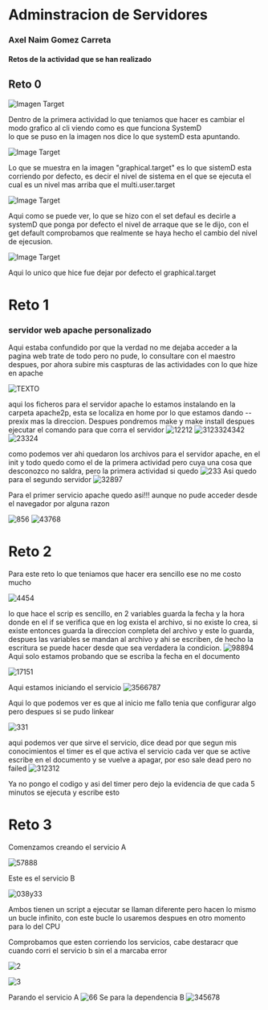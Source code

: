 # Adminstracion de Servidores 
### Axel Naim Gomez Carreta 
#### Retos de la actividad que se han realizado 
  
## Reto 0 

![Imagen Target](https://github.com/AxelGomez02/AdministracionServidores/blob/main/retos/imagenes/Captura%20desde%202023-09-24%2015-13-08.png)

Dentro de la primera actividad lo que teniamos que hacer es cambiar el modo grafico al cli viendo como es que funciona SystemD  
lo que se puso en la imagen nos dice lo que systemD esta apuntando. 

![Image Target](https://github.com/AxelGomez02/AdministracionServidores/blob/main/retos/imagenes/Captura%20desde%202023-09-24%2015-13-22.png)

Lo que se muestra en la imagen "graphical.target" es lo que sistemD esta corriendo por defecto, es decir el nivel de sistema en el que se ejecuta el cual es un nivel mas arriba que el multi.user.target

![Image Target](https://github.com/AxelGomez02/AdministracionServidores/blob/main/retos/imagenes/Captura%20desde%202023-09-24%2015-25-13.png)

Aqui como se puede ver, lo que se hizo con el set defaul es decirle a systemD que ponga por defecto el nivel de arraque que se le dijo, con el get default comprobamos que realmente se haya hecho el cambio del nivel de ejecusion.

![Image Target](https://github.com/AxelGomez02/AdministracionServidores/blob/main/retos/imagenes/Captura%20desde%202023-09-24%2015-26-06.png)

Aqui lo unico que hice fue dejar por defecto el graphical.target

# Reto 1
### servidor web apache personalizado 
Aqui estaba confundido por que la verdad no me dejaba acceder a la pagina web trate de todo pero no pude, lo consultare con el maestro despues, por ahora subire mis caspturas de las actividades con lo que hize en apache 

![TEXTO](https://github.com/AxelGomez02/AdministracionServidores/blob/main/retos/imagenes/Captura%20desde%202023-09-24%2018-10-22.png)

aqui los ficheros para el servidor apache lo estamos instalando en la carpeta apache2p, esta se localiza en home por lo que estamos dando --prexix mas la direccion. Despues pondremos make y make install despues ejecutar el comando para que corra el servidor 
![12212](https://github.com/AxelGomez02/AdministracionServidores/blob/main/retos/imagenes/Captura%20desde%202023-09-24%2018-11-47.png)
![3123324342](https://github.com/AxelGomez02/AdministracionServidores/blob/main/retos/imagenes/Captura%20desde%202023-09-24%2018-13-27.png)
![23324](https://github.com/AxelGomez02/AdministracionServidores/blob/main/retos/imagenes/Captura%20desde%202023-09-24%2018-13-47.png)

como podemos ver ahi quedaron los archivos para el servidor apache, en el init y todo quedo como el de la primera actividad pero cuya una cosa que desconozco no saldra, pero la primera actividad si quedo 
![233](https://github.com/AxelGomez02/AdministracionServidores/blob/main/retos/imagenes/Captura%20desde%202023-09-29%2021-14-12.png)
Asi quedo para el segundo servidor 
![32897](https://github.com/AxelGomez02/AdministracionServidores/blob/main/retos/imagenes/Captura%20desde%202023-09-29%2021-16-40.png)

Para el primer servicio apache quedo asi!!! aunque no pude acceder desde el navegador por alguna razon 

![856](https://github.com/AxelGomez02/AdministracionServidores/blob/main/retos/imagenes/Captura%20desde%202023-09-24%2012-46-28.png)
![43768](https://github.com/AxelGomez02/AdministracionServidores/blob/main/retos/imagenes/Captura%20desde%202023-09-24%2012-44-55.png)

# Reto 2
Para este reto lo que teniamos que hacer era sencillo ese no me costo mucho 

![4454](https://github.com/AxelGomez02/AdministracionServidores/blob/main/retos/imagenes/Captura%20desde%202023-09-27%2020-30-21.png)

lo que hace el scrip es sencillo, en 2 variables guarda la fecha y la hora donde en el if se verifica que en log exista el archivo, si no existe lo crea, si existe entonces guarda la direccion completa del archivo y este lo guarda, despues las variables se mandan al archivo y ahi se escriben, de hecho la escritura se puede hacer desde que sea verdadera la condicion. 
![98894](https://github.com/AxelGomez02/AdministracionServidores/blob/main/retos/imagenes/Captura%20desde%202023-09-27%2020-33-51.png)
Aqui solo estamos probando que se escriba la fecha en el documento 

![17151](https://github.com/AxelGomez02/AdministracionServidores/blob/main/retos/imagenes/Captura%20desde%202023-09-27%2022-53-34.png)

Aqui estamos iniciando el servicio
![3566787](https://github.com/AxelGomez02/AdministracionServidores/blob/main/retos/imagenes/Captura%20desde%202023-09-27%2022-57-40.png)

Aqui lo que podemos ver es que al inicio me fallo tenia que configurar algo pero despues si se pudo linkear 

![331](https://github.com/AxelGomez02/AdministracionServidores/blob/main/retos/imagenes/Captura%20desde%202023-09-30%2000-25-15.png)

aqui podemos ver que sirve el servicio, dice dead por que segun mis conocimientos el timer es el que activa el servicio cada ver que se active escribe en el documento y se vuelve a apagar, por eso sale dead pero no failed
![312312](https://github.com/AxelGomez02/AdministracionServidores/blob/main/retos/imagenes/Captura%20desde%202023-09-27%2023-20-24.png)

Ya no pongo el codigo y asi del timer pero dejo la evidencia de que cada 5 minutos se ejecuta y escribe esto 

# Reto 3 
Comenzamos creando el servicio A 

![57888](https://github.com/AxelGomez02/AdministracionServidores/blob/main/retos/imagenes/Captura%20desde%202023-09-30%2000-31-47.png)

Este es el servicio B 

![038y33](https://github.com/AxelGomez02/AdministracionServidores/blob/main/retos/imagenes/Captura%20desde%202023-09-30%2000-33-46.png)

Ambos tienen un script a ejecutar se llaman diferente pero hacen lo mismo un bucle infinito, con este bucle lo usaremos despues en otro momento para lo del CPU 

Comprobamos que esten corriendo los servicios, cabe destaracr que cuando corri el servicio b sin el a marcaba error 

![2](https://github.com/AxelGomez02/AdministracionServidores/blob/main/retos/imagenes/Captura%20desde%202023-09-30%2000-36-27.png)

![3](https://github.com/AxelGomez02/AdministracionServidores/blob/main/retos/imagenes/Captura%20desde%202023-09-30%2000-38-50.png)

Parando el servicio A 
![66](https://github.com/AxelGomez02/AdministracionServidores/blob/main/retos/imagenes/Captura%20desde%202023-09-30%2000-44-35.png)
Se para la dependencia B
![345678](https://github.com/AxelGomez02/AdministracionServidores/blob/main/retos/imagenes/Captura%20desde%202023-09-30%2000-45-03.png)
